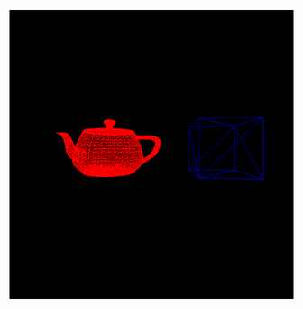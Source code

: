 ![Demo print](https://github.com/guiteixeirapimentel/3D_From_Scratch_X11/blob/master/readme-assets/teapot-cube.png?raw=true)
